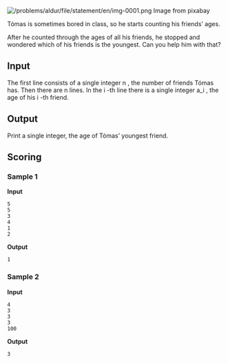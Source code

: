 ![/problems/aldur/file/statement/en/img-0001.png](https://open.kattis.com/problems/aldur/file/statement/en/img-0001.png)
Image from pixabay

Tómas is sometimes bored in class, so he starts counting
his friends’ ages.

After he counted through the ages of all his friends, he
stopped and wondered which of his friends is the youngest. Can
you help him with that?

## Input
The first line consists of a single integer n , the number of friends Tómas
has. Then there are n lines.
In the i -th line there
is a single integer a_i ,
the age of his i -th
friend.

## Output
Print a single integer, the age of Tómas’ youngest
friend.

## Scoring
### Sample 1
**Input**
```text
5
5
3
4
1
2
```
**Output**
```text
1
```

### Sample 2
**Input**
```text
4
3
3
3
100
```
**Output**
```text
3
```
